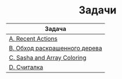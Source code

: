 
<center><h1>Задачи</h1></center>

|Задача|
|-|
|[A. Recent Actions](A)|
|[B. Обход раскрашенного дерева](B)|
|[C. Sasha and Array Coloring](C)|
|[D. Считалка](D)|
